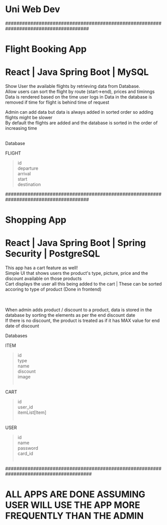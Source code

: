 # Uni Web Dev

######################################################################################

# Flight Booking App
# React | Java Spring Boot | MySQL

Show User the available flights by retrieving data from Database.<br />
Allow users can sort the flight by route (start->end), prices and timinngs<br />
Data is rendered based on the time user logs in
Data in the database is removed if time for flight is behind time of request<br />

Admin can add data but data is always added in sorted order so adding flights might be slower<br />
By default the flights are added and the database is sorted in the order of increasing time<br /><br />

Database<br />

FLIGHT<br />
>id<br />
departure<br />
arrival<br />
start<br />
destination<br />


######################################################################################
<br />

# Shopping App
# React | Java Spring Boot | Spring Security | PostgreSQL

This app has a cart feature as well!<br />
Simple UI that shows users the product's type, picture, price and the discount available on those products<br />
Cart displays the user all this being added to the cart |  These can be sorted accoring to type of product (Done in frontend) <br />
<br /><br />

When admin adds product / discount to a product, data is stored in the database by sorting the elements as per the end discount date <br />
If there is no discount, the product is treated as if it has MAX value for end date of discount<br />

Databases<br />

ITEM<br />
>id<br />
type<br />
name<br />
discount<br />
image<br /><br />

CART<br />
>id<br />
user_id<br />
itemList[Item]<br /><br />


USER<br />
>id<br />
name<br />
password<br />
card_id<br /><br />

#######################################################################################
<br />

# ALL APPS ARE DONE ASSUMING USER WILL USE THE APP MORE FREQUENTLY THAN THE ADMIN

